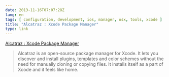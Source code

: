 ```yaml
---
date: 2013-11-16T07:07:28Z
lang: en
tags: [ configuration, development, ios, manager, osx, tools, xcode ]
title: "Alcatraz : Xcode Package Manager"
type: link
---
```


[Alcatraz : Xcode Package Manager](http://mneorr.github.io/Alcatraz/)

> Alcatraz is an open-source package manager for Xcode. It lets you
> discover and install plugins, templates and color schemes without the
> need for manually cloning or copying files. It installs itself as a
> part of Xcode and it feels like home.

